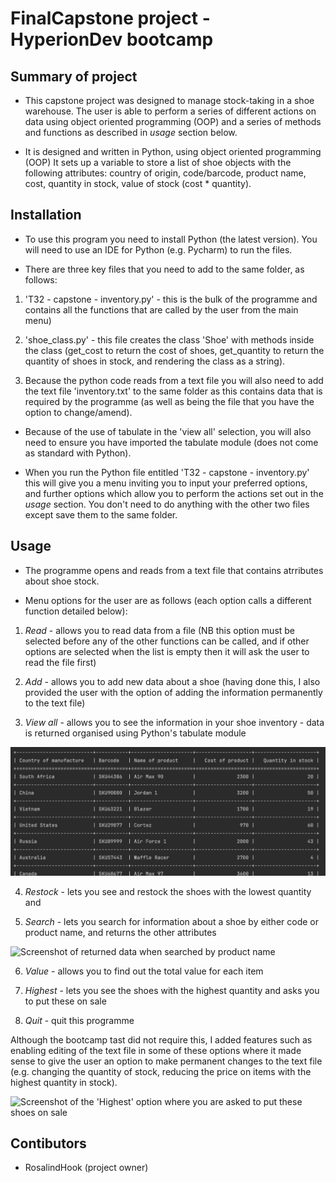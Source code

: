 # FinalCapstone project - HyperionDev bootcamp

## Summary of project

* This capstone project was designed to manage stock-taking in a shoe warehouse. The user is able to perform a series of different actions on data using object oriented programming (OOP) and a series of methods and functions as described in _usage_ section below.

* It is designed and written in Python, using object oriented programming (OOP) It sets up a variable to store a list of shoe objects with the following attributes: country of origin, code/barcode, product name, cost, quantity in stock, value of stock (cost * quantity).

## Installation

* To use this program you need to install Python (the latest version). You will need to use an IDE for Python (e.g. Pycharm) to run the files.

* There are three key files that you need to add to the same folder, as follows:

1. 'T32 - capstone - inventory.py' - this is the bulk of the programme and contains all the functions that are called by the user from the main menu)
      
2. 'shoe_class.py' - this file creates the class 'Shoe' with methods inside the class (get_cost to return the cost of shoes, get_quantity to return the quantity of shoes in stock, and rendering the class as a string). 
      
3. Because the python code reads from a text file you will also need to add the text file 'inventory.txt' to the same folder as this contains data that is required by the programme (as well as being the file that you have the option to change/amend).


* Because of the use of tabulate in the 'view all' selection, you will also need to ensure you have imported the tabulate module (does not come as standard with Python).

* When you run the Python file entitled 'T32 - capstone - inventory.py' this will give you a menu inviting you to input your preferred options, and further options which allow you to perform the actions set out in the _usage_ section. You don't need to do anything with the other two files except save them to the same folder.

## Usage

* The programme opens and reads from a text file that contains atrributes about shoe stock. 

* Menu options for the user are as follows (each option calls a different function detailed below):

1. *Read* - allows you to read data from a file (NB this option must be selected before any of the other functions can be called, and if other options are selected when the list is empty then it will ask the user to read the file first)

2. *Add* - allows you to add new data about a shoe (having done this, I also provided the user with the option of adding the information permanently to the text file)

3. *View all* - allows you to see the information in your shoe inventory - data is returned organised using Python's tabulate module

![Screenshot of tabulate display of data in inventory](https://github.com/RosalindHook/finalCapstone/blob/main/Screenshot%202023-02-20%20at%2023.29.41.png)

4. *Restock* - lets you see and restock the shoes with the lowest quantity and 

5. *Search* - lets you search for information about a shoe by either code or product name, and returns the other attributes


![Screenshot of returned data when searched by product name]()

6. *Value* - allows you to find out the total value for each item

7. *Highest* - lets you see the shoes with the highest quantity and asks you to put these on sale

8. *Quit* - quit this programme

Although the bootcamp tast did not require this, I added features such as enabling editing of the text file in some of these options where it made sense to give the user an option to make permanent changes to the text file (e.g. changing the quantity of stock, reducing the price on items with the highest quantity in stock).

![Screenshot of the 'Highest' option where you are asked to put these shoes on sale]()


## Contibutors

* RosalindHook (project owner)

